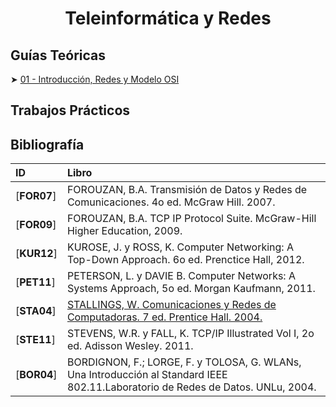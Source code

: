 <div align='center'>

<h1>Teleinformática y Redes</h1>

</div>

## Guías Teóricas

➤ [01 - Introducción, Redes y Modelo OSI](/teoria/01_redes_y_modelo_osi.md)

## Trabajos Prácticos

## Bibliografía

|ID         |Libro                                                                                                                              |
|:----------|:----------------------------------------------------------------------------------------------------------------------------------|
|[**FOR07**]|FOROUZAN, B.A. Transmisión de Datos y Redes de Comunicaciones. 4o ed. McGraw Hill. 2007.                                           |
|[**FOR09**]|FOROUZAN, B.A. TCP IP Protocol Suite. McGraw-Hill Higher Education, 2009.                                                          |
|[**KUR12**]|KUROSE, J. y ROSS, K. Computer Networking: A Top-Down Approach. 6o ed. Prenctice Hall, 2012.                                       |
|[**PET11**]|PETERSON, L. y DAVIE B. Computer Networks: A Systems Approach, 5o ed. Morgan Kaufmann, 2011.                                       |
|[**STA04**]|[STALLINGS, W. Comunicaciones y Redes de Computadoras. 7 ed. Prentice Hall. 2004.](/libros/STA04.pdf)                              |
|[**STE11**]|STEVENS, W.R. y FALL, K. TCP/IP Illustrated Vol I, 2o ed. Adisson Wesley. 2011.                                                    |
|[**BOR04**]|BORDIGNON, F.; LORGE, F. y TOLOSA, G. WLANs, Una Introducción al Standard IEEE 802.11.Laboratorio de Redes de Datos. UNLu, 2004.   |

